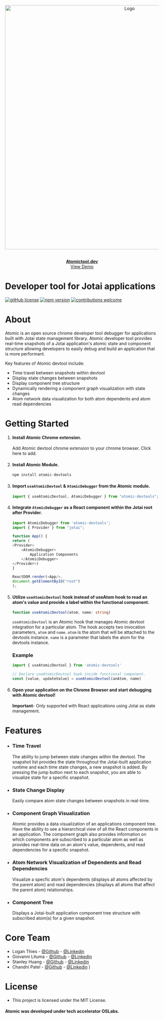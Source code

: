<!-- PROJECT LOGO -->
<br />
<p align="center">
  <a href="https://github.com/chandnikat/atomic">
    <img src="assets/Atomic.jpeg" alt="Logo" width="800px">
  </a>
  <p align="center">
    </br>
    <a href="https://www.atomictool.dev"><strong>Atomictool.dev</strong></a>
    </br>
    <a href="https://www.getatomos.io">View Demo</a>   
  </p>
</p>

<h1>Developer tool for Jotai applications</h1>

[![gitHub license](https://img.shields.io/badge/license-MIT-green.svg)](https://github.com/oslabs-beta/atomic/blob/main/LICENSE) [![npm version](https://img.shields.io/npm/v/atomic-devtools)](https://www.npmjs.com/package/atomic-devtools) [![contributions welcome](https://img.shields.io/badge/contributions-welcome-orange.svg?style=flat)](https://github.com/oslabs-beta/atomic/issues)


<!-- ABOUT -->
<h1>About</h1>
<p>
Atomic is an open source chrome developer tool debugger for applications built with Jotai state management library. Atomic developer tool provides real-time snapshots of a Jotai application's atomic state and component structure allowing developers to easily debug and build an application that is more performant.
</br>

Key features of Atomic devtool include:

- Time travel between snapshots within devtool
- Display state changes between snapshots
- Display component tree structure
- Dynamically rendering a component graph visualization with state changes
- Atom network data visualization for both atom dependents and atom read dependencies

</p>


<!-- INSTALLATION -->
<h1>
Getting Started
</h1>

1. #### Install Atomic Chrome extension.
    Add Atomic devtool chrome extension to your chrome browser. Click here to add.

2. #### Install Atomic Module.

    ```js
    npm install atomic-devtools
    ```

3. #### Import `useAtomicDevtool` & `AtomicDebugger` from the Atomic module.

    ```js
    import { useAtomicDevtool, AtomicDebugger } from "atomic-devtools";
    ```

4. #### Integrate `AtomicDebugger` as a React component within the Jotai root after Provider.

    ```js
    import AtomicDebugger from 'atomic-devtools';
    import { Provider } from "jotai";

    function App() {
    return (
    <Provider>
        <AtomicDebugger>
            Application Components
        </AtomicDebugger>
    </Provider>)
    }

    ReactDOM.render(<App/>,
    document.getElementById("root")
    );
    ```

5. #### Utilize `useAtomicDevtool` hook instead of useAtom hook to read an atom's value and provide a label within the functional component. 

    ```ts
    function useAtomicDevtool(atom, name: string)
    ```

    `useAtomicDevtool` is an Atomic hook that manages Atomic devtool integration for a particular atom. The hook accepts two invocation parameters, `atom` and `name`. `atom` is the atom that will be attached to the devtools instance. `name` is a parameter that labels the atom for the devtools instance.

    ### Example

    ```js
    import { useAtomicDevtool } from 'atomic-devtools'

    // Declare useAtomicDevtool hook inside functional component.
    const [value, updateValue] = useAtomicDevtool(anAtom, name)


6. #### Open your application on the Chrome Browser and start debugging with Atomic devtool!
    **Important**- Only supported with React applications using Jotai as state management.

<!-- FEATURES -->
<h1>
Features
</h1>

- ### Time Travel
    The ability to jump between state changes within the devtool. The snapshot list provides the state throughout the Jotai-built application runtime and each time state changes, a new snapshot is added. By pressing the jump button next to each snapshot, you are able to visualize state for a specific snapshot. 
- ### State Change Display
    Easily compare atom state changes between snapshots in real-time.
- ### Component Graph Visualization
    Atomic provides a data visualization of an applications component tree. Have the ability to see a hierarchical view of all the React components in an application. The component graph also provides information on which components are subscribed to a particular atom as well as provides real-time data on an atom's value, dependents, and read dependencies for a specific snapshot.
- ### Atom Network Visualization of Dependents and Read Dependencies
    Visualize a specfic atom's dependents (displays all atoms affected by the parent atom) and read dependencies (displays all atoms that affect the parent atom) relationships. 
- ### Component Tree
    Displays a Jotai-built application component tree structure with subscribed atom(s) for a given snapshot.

<!-- CORE TEAM -->
<h1>
Core Team
</h1>

- Logan Thies - [@Github](https://github.com/Thiesl137) - [@Linkedin](https://www.linkedin.com/in/loganthies137)
- Giovanni Lituma - [@Github](https://github.com/giovannixdev) - [@Linkedin](https://www.linkedin.com/in/giovanni-lituma)
- Stanley Huang - [@Github](https://github.com/stanleyhuang16) - [@Linkedin](https://www.linkedin.com/in/stanleyhuang16)
- Chandni Patel - [@Github](https://github.com/chandnikat) - [@Linkedin](https://www.linkedin.com/in/chandnip6)
)
<!-- LICENSE -->
<h1>
License
</h1>

- This project is licensed under the MIT License.

#### Atomic was developed under tech accelerator OSLabs.